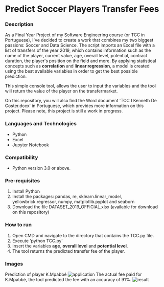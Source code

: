 # Predict Soccer Players Transfer Fees
 
### Description
As a Final Year Project of my Software Engineering course (or TCC in Portuguese), I've decided to create a work that combines my two biggest passions: Soccer and Data Science.
The script imports an Excel file with a list of transfers of the year 2019, which contains information such as the name of the player, current value, age, overall level, potential, contract duration, the player's position on the field and more. By applying statistical concepts such as **correlation** and **linear regression**, a model is created using the best available variables in order to get the best possible prediction.

This simple console tool, allows the user to input the variables and the tool will return the value of the player on the transfermarket.

On this repository, you will also find the Word document 'TCC I Kenneth De Coster.docx' in Portuguese, which provides more information on this project. Please note, this project is still a work in progress.

### Languages and Technologies
- Python
- Excel
- Jupyter Notebook

### Compatibility
- Python version 3.0 or above.

### Pre-requisites
1. Install Python
2. Install the packages: pandas, re, sklearn.linear_model, yellowbrick.regressor, numpy, matplotlib.pyplot and seaborn
3. Download the file DATASET_2019_OFFICIAL.xlsx (available for download on this repository)

### How to run
1. Open CMD and navigate to the directory that contains the TCC.py file.
2. Execute 'python TCC.py'
3. Insert the variables **age**, **overall level** and **potential level**.
4. The tool returns the predicted transfer fee of the player.

### Images
Prediction of player K.Mpabbé
![application](https://i.ibb.co/dcf0GsK/application-TCC.png)
The actual fee paid for K.Mpabbé, the tool predicted the fee with an accuracy of 91%.
![result](https://i.ibb.co/3RZNvvz/result-TCC.png)